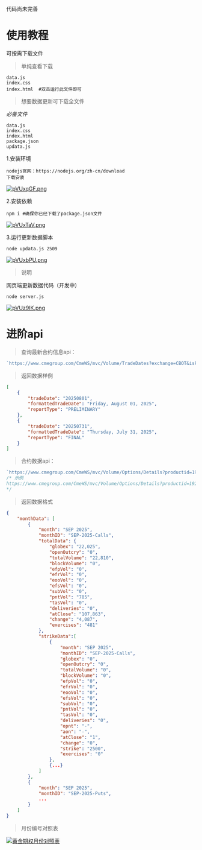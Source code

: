 代码尚未完善

# 使用教程

可按需下载文件

> 单纯查看下载

```
data.js
index.css
index.html  #双击运行此文件即可
```

> 想要数据更新可下载全文件

*必备文件*

```
data.js
index.css
index.html
package.json
updata.js
```

1.安装环境

```
nodejs官网：https://nodejs.org/zh-cn/download
下载安装
```

[![pVUxqGF.png](https://s21.ax1x.com/2025/08/07/pVUxqGF.png)](https://imgse.com/i/pVUxqGF)

2.安装依赖

```
npm i #确保你已经下载了package.json文件
```

[![pVUxTaV.png](https://s21.ax1x.com/2025/08/07/pVUxTaV.png)](https://imgse.com/i/pVUxTaV)

3.运行更新数据脚本

```
node updata.js 2509
```

[![pVUxbPU.png](https://s21.ax1x.com/2025/08/07/pVUxbPU.png)](https://imgse.com/i/pVUxbPU)

> 说明

网页端更新数据代码（开发中）

```
node server.js
```

[![pVUz9IK.png](https://s21.ax1x.com/2025/08/07/pVUz9IK.png)](https://imgse.com/i/pVUz9IK)

# 进阶api

> 查询最新合约信息api：

```js
`https://www.cmegroup.com/CmeWS/mvc/Volume/TradeDates?exchange=CBOT&isProtected&_t=${new Date().valueOf()}`
```

> 返回数据样例

```json
[
    {
        "tradeDate": "20250801",
        "formattedTradeDate": "Friday, August 01, 2025",
        "reportType": "PRELIMINARY"
    },
    {
        "tradeDate": "20250731",
        "formattedTradeDate": "Thursday, July 31, 2025",
        "reportType": "FINAL"
    }
]
```

> 合约数据api：

```js
`https://www.cmegroup.com/CmeWS/mvc/Volume/Options/Details?productid=192&tradedate=${tradeDate}&expirationcode=${月份编号+年份}&reporttype=P&isProtected&_t=${new Date().valueOf()}`
/* 示例
https://www.cmegroup.com/CmeWS/mvc/Volume/Options/Details?productid=192&tradedate=20250801&expirationcode=U25&reporttype=P&isProtected&_t=1754286167191
*/
```

> 返回数据格式

```json
{
	"monthData": [
		{
			"month": "SEP 2025",
            "monthID": "SEP-2025-Calls",
            "totalData": {
                "globex": "22,025",
                "openOutcry": "0",
                "totalVolume": "22,810",
                "blockVolume": "0",
                "efpVol": "0",
                "efrVol": "0",
                "eooVol": "0",
                "efsVol": "0",
                "subVol": "0",
                "pntVol": "785",
                "tasVol": "0",
                "deliveries": "0",
                "atClose": "107,863",
                "change": "4,087",
                "exercises": "481"
            },
            "strikeData":[
            	{
            		"month": "SEP 2025",
                    "monthID": "SEP-2025-Calls",
                    "globex": "0",
                    "openOutcry": "0",
                    "totalVolume": "0",
                    "blockVolume": "0",
                    "efpVol": "0",
                    "efrVol": "0",
                    "eooVol": "0",
                    "efsVol": "0",
                    "subVol": "0",
                    "pntVol": "0",
                    "tasVol": "0",
                    "deliveries": "0",
                    "opnt": "-",
                    "aon": "-",
                    "atClose": "1",
                    "change": "0",
                    "strike": "2500",
                    "exercises": "0"
            	},
            	{...}
            ]
		},
		{
			"month": "SEP 2025",
            "monthID": "SEP-2025-Puts",
            ...
		}
	]
}
```



> 月份编号对照表

[![黄金期权月份对照表](https://s21.ax1x.com/2025/08/04/pVUFLyF.png)](https://imgse.com/i/pVUFLyF)
